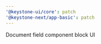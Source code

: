 ```yaml
---
'@keystone-ui/core': patch
'@keystone-next/app-basic': patch
---
```


Document field component block UI
